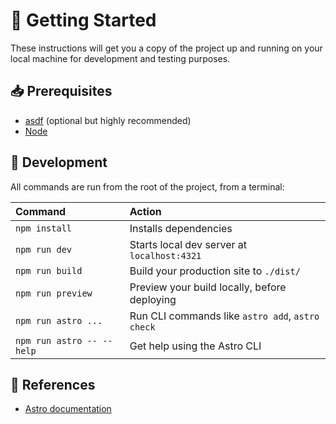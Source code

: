 # 🚀 Getting Started

These instructions will get you a copy of the project up and running on your
local machine for development and testing purposes.

## 📥 Prerequisites

- [asdf](https://asdf-vm.com/) (optional but highly recommended)
- [Node](https://nodejs.org/en/download/)

## 🔨 Development

All commands are run from the root of the project, from a terminal:

| Command                   | Action                                           |
| :------------------------ | :----------------------------------------------- |
| `npm install`             | Installs dependencies                            |
| `npm run dev`             | Starts local dev server at `localhost:4321`      |
| `npm run build`           | Build your production site to `./dist/`          |
| `npm run preview`         | Preview your build locally, before deploying     |
| `npm run astro ...`       | Run CLI commands like `astro add`, `astro check` |
| `npm run astro -- --help` | Get help using the Astro CLI                     |

## 🔗 References

- [Astro documentation](https://docs.astro.build)
